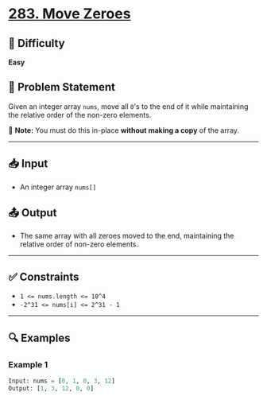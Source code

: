 # [283. Move Zeroes](https://leetcode.com/problems/move-zeroes/description/)

## 🧠 Difficulty
**Easy**

## 📌 Problem Statement

Given an integer array `nums`, move all `0`'s to the end of it while maintaining the relative order of the non-zero elements.

📎 **Note:** You must do this in-place **without making a copy** of the array.

---

## 📥 Input

- An integer array `nums[]`

## 📤 Output

- The same array with all zeroes moved to the end, maintaining the relative order of non-zero elements.

---

## ✅ Constraints

- `1 <= nums.length <= 10^4`
- `-2^31 <= nums[i] <= 2^31 - 1`

---

## 🔍 Examples

### Example 1
```python
Input: nums = [0, 1, 0, 3, 12]
Output: [1, 3, 12, 0, 0]
